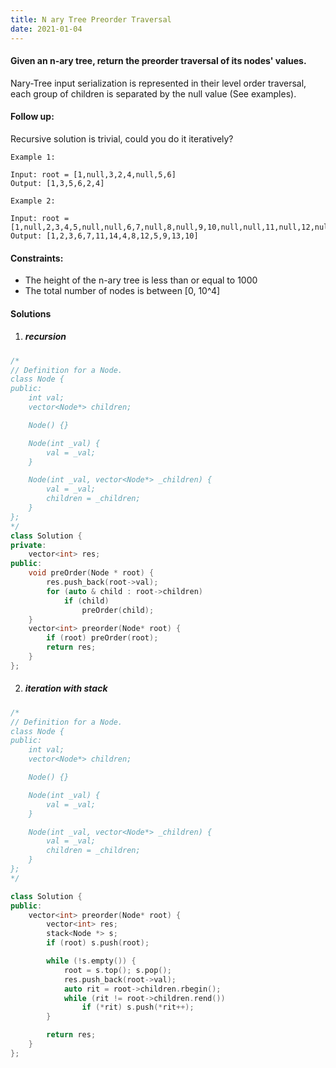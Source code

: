 ```yaml
---
title: N ary Tree Preorder Traversal
date: 2021-01-04
---
```

#### Given an n-ary tree, return the preorder traversal of its nodes' values.

Nary-Tree input serialization is represented in their level order traversal, each group of children is separated by the null value (See examples).

 

#### Follow up:

Recursive solution is trivial, could you do it iteratively?

 

```
Example 1:

Input: root = [1,null,3,2,4,null,5,6]
Output: [1,3,5,6,2,4]

Example 2:

Input: root = [1,null,2,3,4,5,null,null,6,7,null,8,null,9,10,null,null,11,null,12,null,13,null,null,14]
Output: [1,2,3,6,7,11,14,4,8,12,5,9,13,10]
```

 

#### Constraints:

-    The height of the n-ary tree is less than or equal to 1000
-    The total number of nodes is between [0, 10^4]

#### Solutions

1. ##### recursion

```cpp
/*
// Definition for a Node.
class Node {
public:
    int val;
    vector<Node*> children;

    Node() {}

    Node(int _val) {
        val = _val;
    }

    Node(int _val, vector<Node*> _children) {
        val = _val;
        children = _children;
    }
};
*/
class Solution {
private:
    vector<int> res;
public:
    void preOrder(Node * root) {
        res.push_back(root->val);
        for (auto & child : root->children)
            if (child)
                preOrder(child);
    }
    vector<int> preorder(Node* root) {
        if (root) preOrder(root);
        return res;
    }
};
```

2. ##### iteration with stack

```cpp
/*
// Definition for a Node.
class Node {
public:
    int val;
    vector<Node*> children;

    Node() {}

    Node(int _val) {
        val = _val;
    }

    Node(int _val, vector<Node*> _children) {
        val = _val;
        children = _children;
    }
};
*/

class Solution {
public:
    vector<int> preorder(Node* root) {
        vector<int> res;
        stack<Node *> s;
        if (root) s.push(root);

        while (!s.empty()) {
            root = s.top(); s.pop();
            res.push_back(root->val);
            auto rit = root->children.rbegin();
            while (rit != root->children.rend())
                if (*rit) s.push(*rit++);
        }

        return res;
    }
};
```